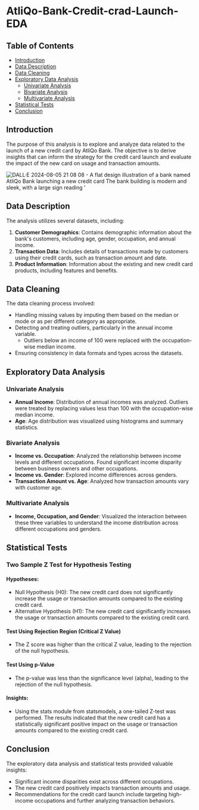 # AtliQo-Bank-Credit-crad-Launch-EDA

## Table of Contents

- [Introduction](#introduction)
- [Data Description](#data-description)
- [Data Cleaning](#data-cleaning)
- [Exploratory Data Analysis](#exploratory-data-analysis)
  - [Univariate Analysis](#univariate-analysis)
  - [Bivariate Analysis](#bivariate-analysis)
  - [Multivariate Analysis](#multivariate-analysis)
- [Statistical Tests](#statistical-tests)
- [Conclusion](#conclusion)

## Introduction

The purpose of this analysis is to explore and analyze data related to the launch of a new credit card by AtliQo Bank. The objective is to derive insights that can inform the strategy for the credit card launch and evaluate the impact of the new card on usage and transaction amounts.

![DALL·E 2024-08-05 21 08 08 - A flat design illustration of a bank named AtliQo Bank launching a new credit card  The bank building is modern and sleek, with a large sign reading '](https://github.com/user-attachments/assets/76a84cb1-eba1-4d19-8551-2134f9be378f)


## Data Description

The analysis utilizes several datasets, including:

1. **Customer Demographics**: Contains demographic information about the bank's customers, including age, gender, occupation, and annual income.
2. **Transaction Data**: Includes details of transactions made by customers using their credit cards, such as transaction amount and date.
3. **Product Information**: Information about the existing and new credit card products, including features and benefits.

## Data Cleaning

The data cleaning process involved:

- Handling missing values by imputing them based on the median or mode or as per different category as appropriate.
- Detecting and treating outliers, particularly in the annual income variable.
  - Outliers below an income of 100 were replaced with the occupation-wise median income.
- Ensuring consistency in data formats and types across the datasets.

## Exploratory Data Analysis

### Univariate Analysis

- **Annual Income**: Distribution of annual incomes was analyzed. Outliers were treated by replacing values less than 100 with the occupation-wise median income.
- **Age**: Age distribution was visualized using histograms and summary statistics.

### Bivariate Analysis

- **Income vs. Occupation**: Analyzed the relationship between income levels and different occupations. Found significant income disparity between business owners and other occupations.
- **Income vs. Gender**: Explored income differences across genders.
- **Transaction Amount vs. Age**: Analyzed how transaction amounts vary with customer age.

### Multivariate Analysis

- **Income, Occupation, and Gender**: Visualized the interaction between these three variables to understand the income distribution across different occupations and genders.

## Statistical Tests

### Two Sample Z Test for Hypothesis Testing

#### Hypotheses:

- Null Hypothesis (H0): The new credit card does not significantly increase the usage or transaction amounts compared to the existing credit card.
- Alternative Hypothesis (H1): The new credit card significantly increases the usage or transaction amounts compared to the existing credit card.

#### Test Using Rejection Region (Critical Z Value)

- The Z score was higher than the critical Z value, leading to the rejection of the null hypothesis.

#### Test Using p-Value

- The p-value was less than the significance level (alpha), leading to the rejection of the null hypothesis.

#### Insights:

- Using the stats module from statsmodels, a one-tailed Z-test was performed. The results indicated that the new credit card has a statistically significant positive impact on the usage or transaction amounts compared to the existing credit card.

## Conclusion

The exploratory data analysis and statistical tests provided valuable insights:

- Significant income disparities exist across different occupations.
- The new credit card positively impacts transaction amounts and usage.
- Recommendations for the credit card launch include targeting high-income occupations and further analyzing transaction behaviors.



























